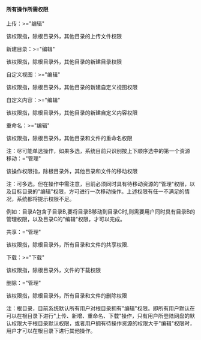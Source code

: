 #### 所有操作所需权限
上传：>="编辑"

该权限指，除根目录外，其他目录的上传文件权限

新建目录：>="编辑"

该权限指，除根目录外，其他目录的新建目录权限

自定义视图：>="编辑"

该权限指，除根目录外，其他目录的新建自定义视图权限

自定义内容：>="编辑"

该权限指，除根目录外，其他目录的新建自定义内容权限

重命名：>="编辑"

该权限指，除根目录外，其他目录和文件的重命名权限

注：尽可能单选操作，如果多选，系统目前只识别按上下顺序选中的第一个资源
移动：="管理"

该操作权限指，除根目录外，其他目录和文件的移动权限

注：可多选。但在操作中需注意，目前必须同时具有待移动资源的"管理"权限，以及目标目录的"编辑"权限，方可进行一次移动操作。上述权限有任一不满足的情况，系统都将提示权限不足。

例如：目录A包含子目录B,要将目录B移动到目录C时,则需要用户同时具有目录B的管理权限，以及目录C的"编辑"权限，才可以完成。

共享：="管理"

该权限指，除根目录外，所有目录和文件的共享权限.

下载：>="下载"

该权限指，除根目录外，文件的下载权限

删除：="管理"

该权限指，除根目录外，所有目录和文件的删除权限

注：根目录，目前系统默认所有用户对根目录拥有"编辑"权限。即所有用户默认在可以在根目录下进行"上传、新增、重命名、下载"操作，只有用户所登陆网盘的默认权限大于根目录默认权限，或者用户拥有待操作资源的权限大于"编辑"权限时，用户才可以在根目录下进行其他操作。
